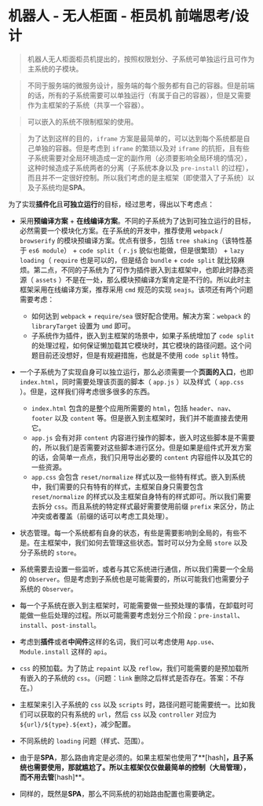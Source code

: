# 机器人 - 无人柜面 - 柜员机 前端思考/设计

> 机器人无人柜面柜员机提出的，按照权限划分、子系统可单独运行且可作为主系统的子模块。

> 不同于服务端的微服务设计，服务端的每个服务都有自己的容器。但是前端的话，所有的子系统需要可以单独运行（有属于自己的容器），但是又需要作为主框架的子系统（共享一个容器）。

> 可以嵌入的系统不限制框架的使用。

> 为了达到这样的目的，`iframe` 方案是最简单的，可以达到每个系统都是自己单独的容器。但是考虑到 `iframe` 的繁琐以及对 `iframe` 的抗拒，且有些子系统需要对全局环境造成一定的副作用（必须要影响全局环境的情况），这种时候造成子系统两者的分离（子系统本身以及 `pre-install` 的过程），而且并不一定很好控制。所以我们考虑的是主框架（即使潜入了子系统）以及子系统均是**SPA**。

为了实现**插件化**且**可独立运行**的目标，经过思考，得出以下考虑点：

- 采用**预编译方案** + **在线编译方案**。不同的子系统为了达到可独立运行的目标，必然需要一个模块化方案。在子系统的开发中，推荐使用 `webpack` / `browserify` 的模块预编译方案。优点有很多，包括 `tree shaking`（该特性基于 `es6 module`） + `code split`（ `r.js` 貌似也能做，但是很繁琐） + `lazy loading`（ `require` 也是可以的，但是结合 `bundle` + `code split` 就比较麻烦。第二点，不同的子系统为了可作为插件嵌入到主框架中，也即此时静态资源（ `assets` ）不是在一处，那么模块预编译方案肯定是不行的。所以此时主框架采用在线编译方案，推荐采用 `cmd` 规范的实现 `seajs`。该项还有两个问题需要考虑：
    + 如何达到 `webpack` + `require/sea` 很好配合使用。解决方案：`webpack` 的 `libraryTarget` 设置为 `umd` 即可。
    + 子系统作为插件，嵌入到主框架的场景中，如果子系统增加了 `code split` 的处理过程，如何保证懒加载其它模块时，其它模块的路径问题。这个问题目前还没想好，但是有规避措施，也就是不使用 `code split` 特性。

- 一个子系统为了实现自身可以独立运行，那么必须需要一个**页面的入口**，也即 `index.html`，同时需要处理该页面的脚本（ `app.js` ）以及样式（ `app.css` ）。但是，这样我们得考虑很多很多的东西。
    + `index.html` 包含的是整个应用所需要的 `html`，包括 `header`、`nav`、`footer` 以及 `content` 等。但是嵌入到主框架时，我们并不能直接去使用它。
    + `app.js` 会有对非 `content` 内容进行操作的脚本，嵌入时这些脚本是不需要的，所以我们是否需要对这些脚本进行区分。但是如果是组件式开发方案的话，会简单一点点，我们只用导出必要的 `content` 内容组件以及其它的一些资源。
    + `app.css` 会包含 `reset/normalize` 样式以及一些特有样式。嵌入到系统中，我们需要的只有特有的样式，主框架自身只需要包含 `reset/normalize` 的样式以及主框架自身特有的样式即可。所以我们需要去拆分 `css`。而且系统的特定样式最好需要使用前缀 `prefix` 来区分，防止冲突或者覆盖（前缀的话可以考虑工具处理）。

- 状态管理。每一个系统都有自身的状态，有些是需要影响到全局的，有些不是。在主框架中，我们如何去管理这些状态。暂时可以分为全局 `store` 以及 分子系统的 `store`。

- 系统需要去设置一些监听，或者与其它系统进行通信，所以我们需要一个全局的 `Observer`。但是考虑到子系统也是可能需要的，所以可能我们也需要分子系统的 `Observer`。

- 每一个子系统在嵌入到主框架时，可能需要做一些预处理的事情，在卸载时可能做一些后处理的过程。所以可能需要考虑划分三个阶段：`pre-install`、`install`、`post-install`。

- 考虑到**插件**或者**中间件**这样的名词，我们可以考虑使用 `App.use`、`Module.install` 这样的 `api`。

- `css` 的预加载。为了防止 `repaint` 以及 `reflow`，我们可能需要的是预加载所有嵌入的子系统的 `css`。（问题：`link` 删除之后样式是否存在。答案：不存在。）

- 主框架来引入子系统的 `css` 以及 `scripts` 时，路径问题可能需要统一。比如我们可以获取的只有系统的 `url`，然后 `css` 以及 `controller` 对应为 `${url}/${type}.${ext}`，减少配置。

- 不同系统的 `loading` 问题（样式、范围）。

- 由于是**SPA**，那么路由肯定是必须的。如果主框架也使用了**[hash]**，且子系统也需要使用，那就尴尬了。所以主框架仅仅做最简单的控制（大局管理），而不用去管**[hash]**。

- 同样的，既然是**SPA**，那么不同系统的初始路由配置也需要确定。
